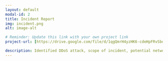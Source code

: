 ```yaml
---
layout: default
modal-id: 2
title: Incident Report
img: incident.png
alt: image-alt

# Reminder: Update this link with your own project link
project-url: [https://drive.google.com/file/d/1qgQmrH4yzHK6-cdeHpFRvSbdzhjV17pP/view?usp=sharing](https://docs.google.com/document/d/1vB-9b280alTiPbLhskd7dhhA802Q9BcNHN1JgEOTWcE/edit?tab=t.0)

description: Identified DDoS attack, scope of incident, potential network vulnerabilities and protection measures, and properly documented analysis and recovery plans in order to restore normal operations and maintain alignment with NIST CSF best practices.
---
```

